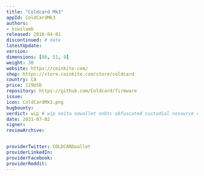 ```yaml
---
title: "Coldcard Mk3"
appId: ColdCardMk3
authors:
- kiwilamb
released: 2018-04-01
discontinued: # date
latestUpdate: 
version: 
dimensions: [88, 51, 9]
weight: 30
website: https://coinkite.com/
shop: https://store.coinkite.com/store/coldcard
country: CA
price: 119USD
repository: https://github.com/Coldcard/firmware
issue: 
icon: ColdCardMk3.png
bugbounty: 
verdict: wip # wip noita nowallet nobtc obfuscated custodial nosource nonverifiable reproducible bounty defunct
date: 2021-07-02
signer: 
reviewArchive:


providerTwitter: COLDCARDwallet
providerLinkedIn: 
providerFacebook: 
providerReddit: 
---
```

